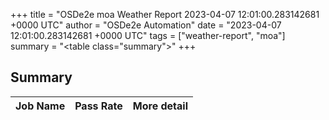+++
title = "OSDe2e moa Weather Report 2023-04-07 12:01:00.283142681 +0000 UTC"
author = "OSDe2e Automation"
date = "2023-04-07 12:01:00.283142681 +0000 UTC"
tags = ["weather-report", "moa"]
summary = "<table class=\"summary\"></table>"
+++
## Summary

| Job Name | Pass Rate | More detail |
|----------|-----------|-------------|




